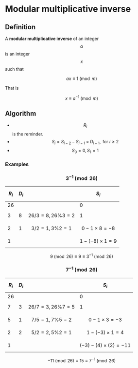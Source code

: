 # Modular multiplicative inverse

## Definition

A **modular multiplicative inverse** of an integer $$\alpha$$ is an integer $$x$$ such that

$$
ax \equiv 1 \pmod{m}
$$

That is

$$
x\equiv a^{-1}\pmod{m}
$$

## Algorithm

* $$R_i$$is the reminder.
* $$S_i=S_{i-2}-S_{i-1}\times D_{i-1}, \text{ for }i\geq2$$
* $$S_0=0,S_1=1$$

### Examples

### $$3^{-1}\pmod{26}$$

| $$R_i$$ | $$D_i$$ |  | $$S_i$$ |
| :--- | :--- | :--- | :--- |
| 26 |  |  | 0 |
| 3 | 8 | $$26/3=8,26\%3=2$$ | 1 |
| 2 | 1 | $$3/2=1,3\%2=1$$ | $$0-1\times8=-8$$ |
| 1 |  |  | $$1-(-8)\times 1=9$$ |

$$9\pmod{26}\equiv 9\equiv 3^{-1}\pmod{26}$$

### $$7^{-1}\pmod{26}$$

| $$R_i$$ | $$D_i$$ |  | $$S_i$$ |
| :--- | :--- | :--- | :--- |
| 26 |  |  | 0 |
| 7 | 3 | $$26/7=3,26\%7=5$$ | 1 |
| 5 | 1 | $$7/5=1,7\%5=2$$ | $$0-1\times3=-3$$ |
| 2 | 2 | $$5/2=2,5\%2=1$$ | $$1-(-3)\times 1=4$$ |
| 1 |  |  | $$(-3)-(4)\times(2)=-11$$ |

$$-11\pmod{26}\equiv15\equiv7^{-1}\pmod{26}$$

